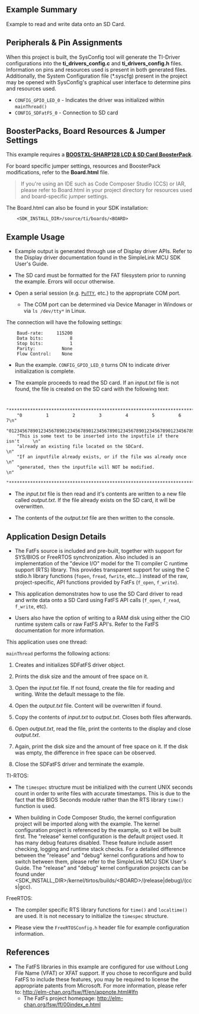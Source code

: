 ## Example Summary

Example to read and write data onto an SD Card.

## Peripherals & Pin Assignments

When this project is built, the SysConfig tool will generate the TI-Driver
configurations into the __ti_drivers_config.c__ and __ti_drivers_config.h__
files. Information on pins and resources used is present in both generated
files. Additionally, the System Configuration file (\*.syscfg) present in the
project may be opened with SysConfig's graphical user interface to determine
pins and resources used.

* `CONFIG_GPIO_LED_0` - Indicates the driver was initialized within
`mainThread()`
* `CONFIG_SDFatFS_0` - Connection to SD card

## BoosterPacks, Board Resources & Jumper Settings

This example requires a
[__BOOSTXL-SHARP128 LCD & SD Card BoosterPack__][boostxl-sharp128].

For board specific jumper settings, resources and BoosterPack modifications,
refer to the __Board.html__ file.

> If you're using an IDE such as Code Composer Studio (CCS) or IAR, please
refer to Board.html in your project directory for resources used and
board-specific jumper settings.

The Board.html can also be found in your SDK installation:

        <SDK_INSTALL_DIR>/source/ti/boards/<BOARD>

## Example Usage

* Example output is generated through use of Display driver APIs. Refer to the
Display driver documentation found in the SimpleLink MCU SDK User's Guide.

* The SD card must be formatted for the FAT filesystem  prior to running the example.
Errors will occur otherwise.

* Open a serial session (e.g. [`PuTTY`](http://www.putty.org/ "PuTTY's
Homepage"), etc.) to the appropriate COM port.
    * The COM port can be determined via Device Manager in Windows or via
`ls /dev/tty*` in Linux.

The connection will have the following settings:
```
    Baud-rate:     115200
    Data bits:          8
    Stop bits:          1
    Parity:          None
    Flow Control:    None
```

* Run the example. `CONFIG_GPIO_LED_0` turns ON to indicate driver initialization
is complete.

* The example proceeds to read the SD card. If an *input.txt* file
is not found, the file is created on the SD card with the following text:
```

    "***********************************************************************\n"
    "0         1         2         3         4         5         6         7\n"
    "01234567890123456789012345678901234567890123456789012345678901234567890\n"
    "This is some text to be inserted into the inputfile if there isn't     \n"
    "already an existing file located on the SDCard.                        \n"
    "If an inputfile already exists, or if the file was already once        \n"
    "generated, then the inputfile will NOT be modified.                    \n"
    "***********************************************************************\n"
```

* The *input.txt* file is then read and it's contents are written
to a new file called *output.txt*. If the file already exists on
the SD card, it will be overwritten.

* The contents of the *output.txt* file are then written to the console.

## Application Design Details

* The FatFs source is included and pre-built, together with support for
SYS/BIOS or FreeRTOS synchronization. Also included is an
implementation of the "device I/O" model for the TI compiler C runtime support
(RTS) library. This provides transparent support for using the C stdio.h
library functions (`fopen`, `fread`, `fwrite`, etc...) instead of the raw,
project-specific, API functions provided by FatFs (`f_open`, `f_write`).

* This application demonstrates how to use the SD Card driver to read and
write data onto a SD Card using FatFS API calls (`f_open`, `f_read`,
`f_write`, etc).

* Users also have the option of writing to a RAM disk using either the CIO
runtime system calls or raw FatFS API's. Refer to the FatFS documentation
for more information.

This application uses one thread:

`mainThread` performs the following actions:

1. Creates and initializes SDFatFS driver object.

2. Prints the disk size and the amount of free space on it.

3. Open the *input.txt* file. If not found, create the file for reading and
writing. Write the default message to the file.

4. Open the *output.txt* file. Content will be overwritten if found.

5. Copy the contents of *input.txt* to *output.txt*. Closes both files
afterwards.

6. Open *output.txt*, read the file, print the contents to
the display and close *output.txt*.

7. Again, print the disk size and the amount of free space on it. If the
disk was empty, the difference in free space can be observed.

8. Close the SDFatFS driver and terminate the example.

TI-RTOS:

* The `timespec` structure must be initialized with the current UNIX seconds
count in order to write files with accurate timestamps. This is due to the fact
that the BIOS Seconds module rather than the RTS library `time()` function
is used.

* When building in Code Composer Studio, the kernel configuration
project will be imported along with the example. The kernel configuration
project is referenced by the example, so it will be built first. The "release"
kernel configuration is the default project used. It has many debug features
disabled. These feature include assert checking, logging and runtime stack
checks. For a detailed difference between the "release" and "debug" kernel
configurations and how to switch between them, please refer to the SimpleLink
MCU SDK User's Guide. The "release" and "debug" kernel configuration projects
can be found under
&lt;SDK_INSTALL_DIR&gt;/kernel/tirtos/builds/&lt;BOARD&gt;/(release|debug)/(ccs|gcc).

FreeRTOS:

* The compiler specific RTS library functions for `time()` and `localtime()`
are used. It is not necessary to initialize the `timespec` structure.

* Please view the `FreeRTOSConfig.h` header file for example configuration
information.

## References
* The FatFS libraries in this example are configured for use without Long File
Name (VFAT) or XFAT support. If you chose to reconfigure and build FatFS to
include these features, you may be required to license the appropriate patents
from Microsoft.
For more information, please refer to:
http://elm-chan.org/fsw/ff/en/appnote.html#lfn
    * The FatFs project homepage: http://elm-chan.org/fsw/ff/00index_e.html

[boostxl-sharp128]: http://www.ti.com/tool/boostxl-sharp128
